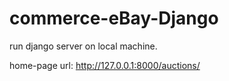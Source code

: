 # commerce-eBay-Django
run django server on local machine.

home-page url: http://127.0.0.1:8000/auctions/
